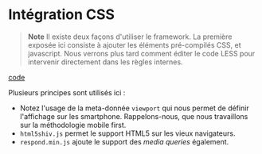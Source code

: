 # Intégration CSS

> **Note** Il existe deux façons d'utiliser le framework.
La première exposée ici consiste à ajouter les éléments pré-compilés CSS, et javascript. Nous verrons plus tard comment éditer le code LESS pour intervenir directement dans les règles internes.

[code](http://jsbin.com/zexezatidu/4/embed?output)

Plusieurs principes sont utilisés ici :

- Notez l'usage de la meta-donnée `viewport` qui nous permet de définir l'affichage sur les smartphone. Rappelons-nous, que nous travaillons sur la méthodologie mobile first.
- `html5shiv.js` permet le support HTML5 sur les vieux navigateurs.
- `respond.min.js` ajoute le support des _media queries_ également.


